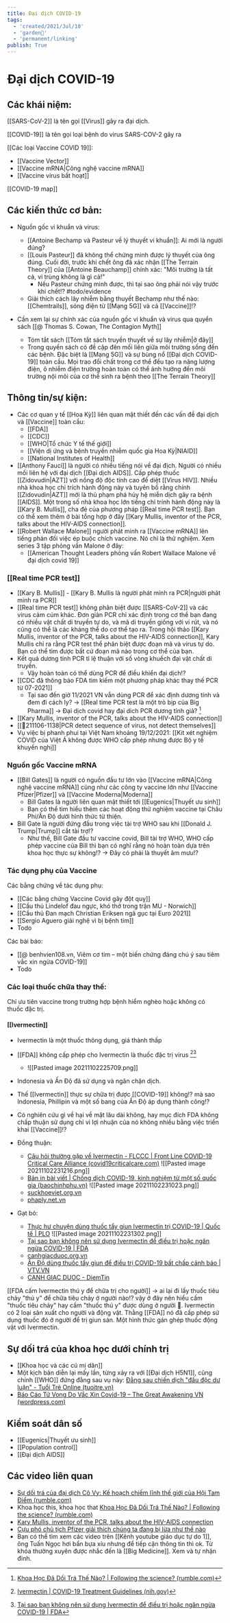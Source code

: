 ```yaml
---
title: Đại dịch COVID-19
tags:
  - 'created/2021/Jul/10'
  - 'garden🏡'
  - 'permanent/linking'
publish: True
---
```

# Đại dịch COVID-19

## Các khái niệm:

[[SARS-CoV-2]] là tên gọi [[Virus]] gây ra đại dịch.

[[COVID-19]] là tên gọi loại bệnh do virus SARS-COV-2 gây ra

[[Các loại Vaccine COVID 19]]:

- [[Vaccine Vector]]
- [[Vaccine mRNA|Công nghệ vaccine mRNA]]
- [[Vaccine virus bất hoạt]]

[[COVID-19 map]]

## Các kiến thức cơ bản:
- Nguồn gốc vi khuẩn và virus: 
	- [[Antoine Bechamp và Pasteur về lý thuyết vi khuẩn]]: Ai mới là người đúng?
	- [[Louis Pasteur]] đã không thể chứng minh được lý thuyết của ông đúng. Cuối đời, trước khi chết ông đã xác nhận [[The Terrain Theory]] của [[Antoine Beauchamp]] chính xác: "Môi trường là tất cả, vi trùng không là gì cả!"
		- Nếu Pasteur chứng minh được, thì tại sao ông phải nói vậy trước khi chết!? #todo/evidence 
	- Giải thích cách lây nhiễm bằng thuyết Bechamp như thế nào: [[Chemtrails]], sóng điện từ [[Mạng 5G]] và cả [[Vaccine]]!?

- Cần xem lại sự chính xác của nguồn gốc vi khuẩn và virus qua quyển sách [[@ Thomas S. Cowan, The Contagion Myth]]
	- Tóm tắt sách [[Tóm tắt sách truyền thuyết về sự lây nhiễm|ở đây]]
	- Trong quyển sách có đề cập đên mối liên giữa môi trường sống đến các bệnh. Đặc biệt là [[Mạng 5G]] và sự bùng nổ [[Đại dịch COVID-19]] toàn cầu. Mọi trao đổi chất trong cơ thể đều tạo ra năng lượng điện, ô nhiễm điện trường hoàn toàn có thể ảnh hưởng đến môi trường nội môi của cơ thể sinh ra bệnh theo [[The Terrain Theory]]

## Thông tin/sự kiện:
- Các cơ quan y tế [[Hoa Kỳ]] liên quan mật thiết đến các vấn đề đại dịch và [[Vaccine]] toàn cầu:
	- [[FDA]]
	- [[CDC]]
	- [[WHO|Tổ chức Y tế thế giới]]
	- [[Viện dị ứng và bệnh truyền nhiễm quốc gia Hoa Kỳ|NIAID]]
	- [[National Institutes of Health]]
- [[Anthony Fauci]] là người có nhiều tiếng nói về đại địch. Người có nhiều mối liên hệ với đại dịch [[Đại dịch AIDS]]. Cấp phép thuốc [[Zidovudin|AZT]] với nồng độ độc tính cao để diệt [[Virus HIV]]. Nhiều nhà khoa học chỉ trích hành động này và tuyên bố rằng chính [[Zidovudin|AZT]] mới là thủ phạm phá hủy hệ miễn dịch gây ra bệnh [[AIDS]]. Một trong số nhà khoa học lớn tiếng chỉ trính hành động này là [[Kary B. Mullis]], cha đẻ của phương pháp [[Real time PCR test]]. Bạn có thể xem thêm ở bài tổng hợp ở đây [[Kary Mullis, inventor of the PCR, talks about the HIV-AIDS connection]].
- [[Robert Wallace Malone]] người phát minh ra [[Vaccine mRNA]] lên tiếng phản đối việc ép buộc chích vaccine. Nó chỉ là thử nghiệm. Xem series 3 tập phỏng vấn Malone ở đây:
	- [[American Thought Leaders phỏng vấn Robert Wallace Malone về đại dịch covid 19]]
	
### [[Real time PCR test]]
- [[Kary B. Mullis]] - [[Kary B. Mullis là người phát minh ra PCR|người phát minh ra PCR]]
- [[Real time PCR test]] không phân biệt được [[SARS-CoV-2]] và các virus cảm cúm khác. Đơn giản PCR chỉ xác định trong cơ thể bạn đang có nhiều vật chất di truyền tự do, và mã di truyền giống với vi rút, và nó cũng có thể là các kháng thể do cơ thể tạo ra. Trong hội thảo [[Kary Mullis, inventor of the PCR, talks about the HIV-AIDS connection]], Kary Mullis chỉ ra rằng PCR test thể phân biệt được đoạn mã và virus tự do. Bạn có thể tìm được bất cứ đoạn mã nào trong cơ thể của bạn.
- Kết quả dương tính PCR tỉ lệ thuận với số vòng khuếch đại vật chất di truyền.
	- Vậy hoàn toàn có thể dùng PCR để điều khiển đại dịch!?
- [[CDC đã thông báo FDA tìm kiếm một phương pháp khác thay thế PCR từ 07-2021]]
	- Tại sao đến giờ 11/2021 VN vẫn dùng PCR để xác định dương tính và đem đi cách ly?
-> [[Real time PCR test là một trò bịp của Big Pharma]]
-> Đại dịch covid hay đại dich PCR dương tính giả? [^1]
- [[Kary Mullis, inventor of the PCR, talks about the HIV-AIDS connection]]
- [[💬211106-1138|PCR detect sequence of virus, not detect themselves]]
- Vụ việc bị phanh phui tại Việt Nam khoảng 19/12/2021: [[Kit xét nghiệm COVID của Việt Á không được WHO cấp phép nhưng được Bộ y tế khuyến nghị]]

### Nguồn gốc Vaccine mRNA
- [[Bill Gates]] là người có nguồn đầu tư lớn vào [[Vaccine mRNA|Công nghệ vaccine mRNA]] cũng như các công ty vaccine lớn như [[Vaccine Pfizer|Pfizer]] và [[Vaccine Moderna|Moderna]]
	- Bill Gates là người liên quan mật thiết tới [[Eugenics|Thuyết ưu sinh]]
	- Bạn có thể tìm hiểu thêm các hoạt động thử nghiệm vaccine tại Châu Phi/Ấn Độ dưới hình thức từ thiện.
- Bill Gate là người đứng đầu trong việc tài trợ WHO sau khi [[Donald J. Trump|Trump]] cắt tài trợ!?
	- Như thế, Bill Gate đầu tư vaccine covid, Bill tài trợ WHO, WHO cấp phép vaccine của Bill thì bạn có nghĩ rằng nó hoàn toàn dựa trên khoa học thực sự không!?
-> Đây có phải là thuyết âm mưu!?

### Tác dụng phụ của Vaccine
Các bằng chứng về tác dụng phụ:

- [[Các bằng chứng Vaccine Covid gây đột quỵ]]
- [[Cầu thủ Lindelof đau ngực, khó thở trong trận MU - Norwich]]
- [[Cầu thủ Đan mạch Christian Eriksen ngã gục tại Euro 2021]]
- [[Sergio Aguero giải nghệ vì bị bệnh tim]]
- Todo

Các bài báo:

- [[@ benhvien108.vn, Viêm cơ tim – một biến chứng đáng chú ý sau tiêm vắc xin ngừa COVID-19]]
- Todo
### Các loại thuốc chữa thay thế:
Chỉ ưu tiên vaccine trong trường hợp bệnh hiểm nghèo hoặc không có thuốc đặc trị.

#### [[Ivermectin]]
- Ivermectin là một thuốc thông dụng, giá thành thấp
- [[FDA]] không cấp phép cho Ivermectin là thuốc đặc trị virus [^2][^3]
	- ![[Pasted image 20211102225709.png]]
- Indonesia và Ấn Độ đã sử dụng và ngăn chặn dịch.
- Thế [[Ivermectin]] thực sự chữa trị được [[COVID-19]] không!? mà sao Indonesia, Phillipin và một số bang của Ấn Độ áp dụng thành công!?
- Có nghiên cứu gì về hại về mặt lâu dài không, hay mục đích FDA không chấp thuận sử dụng chỉ vì lợi nhuận của nó không nhiều bằng việc triển khai [[Vaccine]]!?

- Đồng thuận: 
	- [Câu hỏi thường gặp về Ivermectin - FLCCC | Front Line COVID-19 Critical Care Alliance (covid19criticalcare.com)](https://covid19criticalcare.com/vi/ivermectin-trong-covid-19/c%C3%A2u-h%E1%BB%8Fi-th%C6%B0%E1%BB%9Dng-g%E1%BA%B7p-tr%C3%AAn-ivermectin/)
	![[Pasted image 20211102231216.png]]
	- [Bản in bài viết | Chống dịch COVID-19, kinh nghiệm từ một số quốc gia (baochinhphu.vn)](http://baochinhphu.vn/Utilities/PrintView.aspx?distributionid=445234)
			![[Pasted image 20211102231023.png]]
	- [suckhoeviet.org.vn](https://suckhoeviet.org.vn/an-do-dung-thuoc-ivermectin-trong-dieu-tri-va-phong-chong-covid-19-co-hieu-qua/)
	- [phaply.net.vn](https://phaply.net.vn/khong-co-ty-le-tiem-chung-cao-an-do-da-dung-phuong-phap-nao-khac-de-chong-dich-hieu-qua-a253232.html)
- Gạt bỏ:
	- [Thực hư chuyện dùng thuốc tẩy giun Ivermectin trị COVID-19 | Quốc tế | PLO](https://plo.vn/quoc-te/thuc-hu-chuyen-dung-thuoc-tay-giun-ivermectin-tri-covid19-1013052.html)
		![[Pasted image 20211102231302.png]]
	- [Tại sao bạn không nên sử dụng Ivermectin để điều trị hoặc ngăn ngừa COVID-19 | FDA](https://www.fda.gov/consumers/consumer-updates/tai-sao-ban-khong-nen-su-dung-ivermectin-de-dieu-tri-hoac-ngan-ngua-covid-19)
	- [canhgiacduoc.org.vn](http://canhgiacduoc.org.vn/CanhGiacDuoc/DiemTin/2027/Health-Canada-ivermectin-khong-duoc-cap-phep-trong-phong-va-dieu-tri-COVID-19.htm)
	- [Ấn Độ dùng thuốc tẩy giun để điều trị COVID-19 bất chấp cảnh báo | VTV.VN](https://vtv.vn/the-gioi/an-do-dung-thuoc-tay-giun-de-dieu-tri-covid-19-bat-chap-canh-bao-20210514192558648.htm)
	- [CANH GIAC DUOC - DiemTin](http://canhgiacduoc.org.vn/CanhGiacDuoc/DiemTin/2027/Health-Canada-ivermectin-khong-duoc-cap-phep-trong-phong-va-dieu-tri-COVID-19.htm)

[[FDA cấm Ivermectin thú y để chữa trị cho người]] -> ai lại đi lấy thuốc tiêu chảy "thú y" để chữa tiêu chảy ở người nào!? vậy ở đây nên hiểu cấm "thuốc tiêu chảy" hay cấm "thuốc thú y" được dùng ở người 🤣. Ivermectin có 2 loại sản xuất cho người và động vật. Thằng [[FDA]] nó đã cấp phép sử dụng thuốc đó ở người để trị giun sán. Một hình thức gán ghép thuốc động vật với Ivermectin.

## Sự dối trá của khoa học dưới chính trị
- [[Khoa học và các cú mị dân]]
- Một kịch bản diễn lại mấy lần, từng xảy ra với [[Đại dịch H5N1]], cũng chính [[WHO]] đứng đằng sau vụ này: [Đằng sau chiến dịch "đầu độc dư luận" - Tuổi Trẻ Online (tuoitre.vn)](https://tuoitre.vn/dang-sau-chien-dich-dau-doc-du-luan-358180.htm)
- [Báo Cáo Tử Vong Do Vắc Xin Covid-19 – The Great Awakening VN (wordpress.com)](https://thegreatawakeningvn.wordpress.com/2021/11/03/ban-bao-cao-tu-vong-do-vac-xin-covid-19/)

## Kiểm soát dân số
- [[Eugenics|Thuyết ưu sinh]]
- [[Population control]]
- [[Đại dịch AIDS]]

## Các video liên quan
- [Sự dối trá của đại dịch Cô Vy: Kế hoạch chiếm lĩnh thế giới của Hội Tam Điểm (rumble.com)](https://rumble.com/vnkz2o-s-di-tr-ca-i-dch-c-vy-k-hoch-chim-lnh-th-gii-ca-hi-tam-im.html)
- Khoa học this, khoa học that [Khoa Học Đã Dối Trá Thế Nào? | Following the science? (rumble.com)](https://rumble.com/vm69ne-khoa-hc-di-tr-th-no-following-the-science.html)
- [Kary Mullis, inventor of the PCR, talks about the HIV-AIDS connection](https://www.youtube.com/watch?app=desktop&v=9vuxibKj4z8)
- [Cựu phó chủ tịch Pfizer giải thích chúng ta đang bị lừa như thế nào](https://rumble.com/vmgm99-thng-ip-nhn-nh-cui-cng-michael-yeadon-interview-bn-full.html)
- Bạn có thể tìm xem các video trên [[Kênh youtube giáo dục tự do 1]], ông Tuấn Ngọc hơi bẩn bựa xíu nhưng để tiếp cận thông tin thì ok. Từ khóa thường xuyên được nhắc đến là [[Big Medicine]]. Xem và tự nhận đinh.

[^1]: [Khoa Học Đã Dối Trá Thế Nào? | Following the science? (rumble.com)](https://rumble.com/vm69ne-khoa-hc-di-tr-th-no-following-the-science.html)
[^2]: [Ivermectin | COVID-19 Treatment Guidelines (nih.gov)](https://www.covid19treatmentguidelines.nih.gov/therapies/antiviral-therapy/ivermectin/)
[^3]:[Tại sao bạn không nên sử dụng Ivermectin để điều trị hoặc ngăn ngừa COVID-19 | FDA](https://www.fda.gov/consumers/consumer-updates/tai-sao-ban-khong-nen-su-dung-ivermectin-de-dieu-tri-hoac-ngan-ngua-covid-19)
